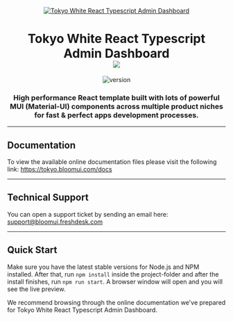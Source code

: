<p align="center">
    <a href="https://bloomui.com" title="BloomUI.com">
        <img src="https://bloomui.s3.us-east-2.amazonaws.com/tokyo-logo.png" alt="Tokyo White React Typescript Admin Dashboard">
    </a>
</p>
<h1 align="center">
    <b>Tokyo White React Typescript Admin Dashboard</b>
    <br>
    <a href="https://twitter.com/intent/tweet?url=https://bloomui.com&text=I like this React admin dashboard">
        <img src="https://img.shields.io/twitter/url/http/shields.io.svg?style=social" />
    </a>
</h1>
<div align="center">

![version](https://img.shields.io/badge/version-3.1-blue.svg)

</div>

<h3 align="center">High performance React template built with lots of powerful MUI (Material-UI) components across multiple product niches for fast & perfect apps development processes.
</h3>

---

<h2>
    Documentation
</h2>

<p>To view the available online documentation files please visit the following link:
<a href="https://tokyo.bloomui.com/docs" title="Click to view the online documentation">
    https://tokyo.bloomui.com/docs
</a>
</p>

---

<h2>
    Technical Support
</h2>
<p>
    You can open a support ticket by sending an email here: <a href="mailto:support@bloomui.freshdesk.com" title="Open Support Ticket">
        support@bloomui.freshdesk.com
    </a>
</p>

---

<h2>
    Quick Start
</h2>
<p>
    Make sure you have the latest stable versions for Node.js and NPM installed. After that, run <code>npm install</code> inside the project-folder and after the install finishes, run <code>npm run start</code>. A browser window will open and you will see the live preview.
</p>
<p>
    We recommend browsing through the online documentation we've prepared for Tokyo White React Typescript Admin Dashboard.
</p>
